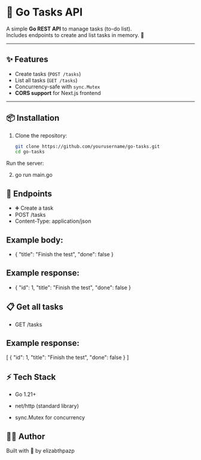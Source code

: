 # 📝 Go Tasks API

A simple **Go REST API** to manage tasks (to-do list).  
Includes endpoints to create and list tasks in memory. 🚀

---

## ✨ Features
- Create tasks (`POST /tasks`)
- List all tasks (`GET /tasks`)
- Concurrency-safe with `sync.Mutex`
- **CORS support** for Next.js frontend

---

## 📦 Installation

1. Clone the repository:
   ```bash
   git clone https://github.com/yourusername/go-tasks.git
   cd go-tasks
Run the server:

2. go run main.go

## 📡 Endpoints
- ➕ Create a task
- POST /tasks
- Content-Type: application/json


## Example body:

- { "title": "Finish the test", "done": false }


## Example response:

- { "id": 1, "title": "Finish the test", "done": false }

## 📋 Get all tasks

- GET /tasks

## Example response:

[
  { "id": 1, "title": "Finish the test", "done": false }
]

## ⚡ Tech Stack

- Go 1.21+

- net/http (standard library)

- sync.Mutex for concurrency

## 👩‍💻 Author

Built with 💜 by elizabthpazp